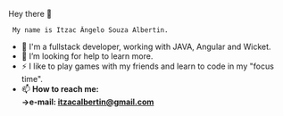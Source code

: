 
Hey there 👋

     My name is Itzac Ângelo Souza Albertin.

  - 🌱 I'm a fullstack developer, working with JAVA, Angular and Wicket.
  - 🤔 I’m looking for help to learn more.
  - ⚡ I like to play games with my friends and learn to code in my "focus time".
  - 📫 <strong>How to reach me:
           </br>->e-mail: itzacalbertin@gmail.com
